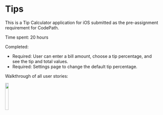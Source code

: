 # Tips
This is a Tip Calculator application for iOS submitted as the pre-assignment requirement for CodePath.

Time spent: 20 hours

Completed:

- Required: User can enter a bill amount, choose a tip percentage, and see the tip and total values.
- Required: Settings page to change the default tip percentage.

Walkthrough of all user stories:


<img src="https://cloud.githubusercontent.com/assets/14104944/11002294/7f6b55de-84de-11e5-912e-87bb2950679e.gif" width="15%"></img> 
